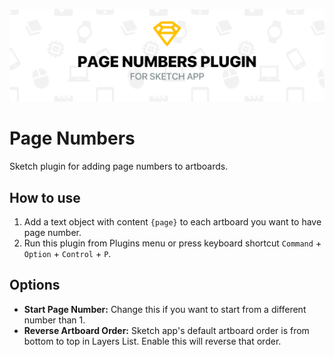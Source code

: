![Page Number](img/header.png)
# Page Numbers
Sketch plugin for adding page numbers to artboards.

## How to use
1. Add a text object with content `{page}` to each artboard you want to have page number.
2. Run this plugin from Plugins menu or press keyboard shortcut `Command` + `Option` + `Control` + `P`.

## Options
- **Start Page Number:** Change this if you want to start from a different number than 1.
- **Reverse Artboard Order:** Sketch app's default artboard order is from bottom to top in Layers List. Enable this will reverse that order.
